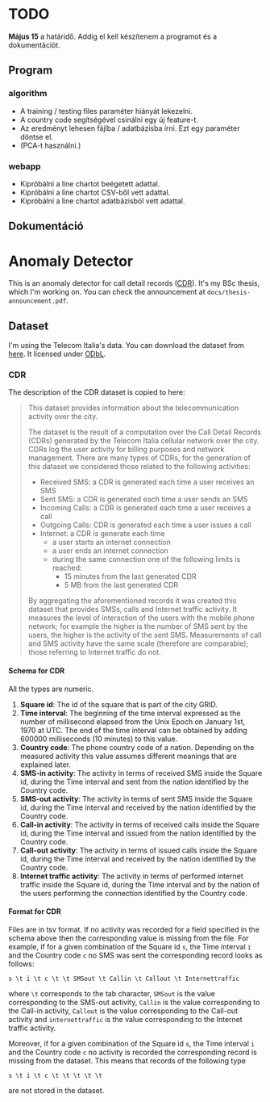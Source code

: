 # TODO

**Május 15** a határidő. Addig el kell készítenem a programot és a dokumentációt.

## Program

### algorithm

- A training / testing files paraméter hiányát lekezelni.
- A country code segítségével csinálni egy új feature-t.
- Az eredményt lehesen fájlba / adatbázisba írni. Ezt egy paraméter döntse el.
- (PCA-t használni.)

### webapp

- Kipróbálni a line chartot beégetett adattal.
- Kipróbálni a line chartot CSV-ből vett adattal.
- Kipróbálni a line chartot adatbázisból vett adattal.

## Dokumentáció

# Anomaly Detector

This is an anomaly detector for call detail records ([CDR](https://en.wikipedia.org/wiki/Call_detail_record)). It's my BSc thesis, which I'm working on. You can check the announcement at `docs/thesis-announcement.pdf`.

## Dataset

I'm using the Telecom Italia's data. You can download the dataset from [here](https://dandelion.eu/datamine/open-big-data/). It licensed under [ODbL](https://opendatacommons.org/licenses/odbl/).

### CDR

The description of the CDR dataset is copied to here:

> This dataset provides information about the telecommunication activity over the city.
>
> The dataset is the result of a computation over the Call Detail Records (CDRs) generated by the Telecom Italia cellular network over the city. CDRs log the user activity for billing purposes and network management. There are many types of CDRs, for the generation of this dataset we considered those related to the following activities:
>- Received SMS: a CDR is generated each time a user receives an SMS
>- Sent SMS: a CDR is generated each time a user sends an SMS
>- Incoming Calls: a CDR is generated each time a user receives a call
>- Outgoing Calls: CDR is generated each time a user issues a call
>- Internet: a CDR is generate each time
>	- a user starts an internet connection
>	- a user ends an internet connection
>	- during the same connection one of the following limits is reached:​
>		- 15 minutes from the last generated CDR
>		- 5 MB from the last generated CDR
>
> By aggregating the aforementioned records it was created this dataset that provides SMSs, calls and Internet traffic activity. It measures the level of interaction of the users with the mobile phone network; for example the higher is the number of SMS sent by the users, the higher is the activity of the sent SMS. Measurements of call and SMS activity have the same scale (therefore are comparable); those referring to Internet traffic do not.

#### Schema for CDR

All the types are numeric.

1. **Square id**: The id of the square that is part of the city GRID.
2. **Time interval**: The beginning of the time interval expressed as the number of millisecond elapsed from the Unix Epoch on January 1st, 1970 at UTC. The end of the time interval can be obtained by adding 600000 milliseconds (10 minutes) to this value.
3. **Country code**: The phone country code of a nation. Depending on the measured activity this value assumes different meanings that are explained later.
4. **SMS-in activity**: The activity in terms of received SMS inside the Square id, during the Time interval and sent from the nation identified by the Country code.
5. **SMS-out activity**: The activity in terms of sent SMS inside the Square id, during the Time interval and received by the nation identified by the Country code.
6. **Call-in activity**: The activity in terms of received calls inside the Square id, during the Time interval and issued from the nation identified by the Country code.
7. **Call-out activity**: The activity in terms of issued calls inside the Square id, during the Time interval and received by the nation identified by the Country code.
8. **Internet traffic activity**: The activity in terms of performed internet traffic inside the Square id, during the Time interval and by the nation of the users performing the connection identified by the Country code.

#### Format for CDR

Files are in tsv format. If no activity was recorded for a field specified in the schema above then the corresponding value is missing from the file. For example, if for a given combination of the Square id `s`, the Time interval `i` and the Country code `c` no SMS was sent the corresponding record looks as follows:

`s \t i \t c \t \t SMSout \t Callin \t Callout \t Internettraffic`

where `\t` corresponds to the tab character, `SMSout` is the value corresponding to the SMS-out activity, `Callin` is the value corresponding to the Call-in activity, `Callout` is the value corresponding to the Call-out activity and `internettraffic` is the value corresponding to the  Internet traffic activity.

Moreover, if for a given combination of the Square id `s`, the Time interval `i` and the Country code `c` no activity is recorded the corresponding record is missing from the dataset. This means that records of the following type

`s \t i \t c \t \t \t \t \t`

are not stored in the dataset.
